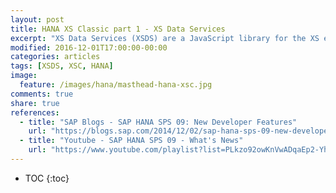 ```yaml
---
layout: post
title: HANA XS Classic part 1 - XS Data Services
excerpt: "XS Data Services (XSDS) are a JavaScript library for the XS engine to consume SAP HANA artifacts that have been defined using Core Data Services (CDS), the central data modeling concept of HANA.  The XSDS library supports the import of CDS entities and their associations and offers managed and unmanaged manipulation of such instances. With additional features such as transaction handling, lazy navigation, support for custom types and views, and incremental query building XSDS offers a level of convenience that makes writing native HANA applications with XS a breeze."
modified: 2016-12-01T17:00:00-00:00
categories: articles
tags: [XSDS, XSC, HANA]
image:
  feature: /images/hana/masthead-hana-xsc.jpg
comments: true
share: true
references:
  - title: "SAP Blogs - SAP HANA SPS 09: New Developer Features"
    url: "https://blogs.sap.com/2014/12/02/sap-hana-sps-09-new-developer-features/"
  - title: "Youtube - SAP HANA SPS 09 - What's News"
    url: "https://www.youtube.com/playlist?list=PLkzo92owKnVwADqaEp2-YhXFRKDVoUQNL"
---
```


* TOC
{:toc}


[hana_platform_docs]:https://help.sap.com/hana_platform

[kramdown]:http://kramdown.gettalong.org/index.html
